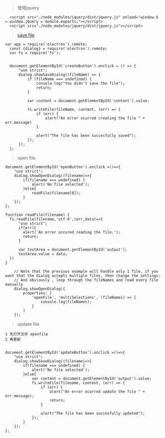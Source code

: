 > 使用jquery

      <script src="./node_modules/jquery/dist/jquery.js" onload="window.$ = window.jQuery = module.exports;"></script>
      <script src="./node_modules/jquery/dist/jquery.js"></script>

> [save file](http://ourcodeworld.com/articles/read/106/how-to-choose-read-save-delete-or-create-a-file-with-electron-framework)


    var app = require('electron').remote;
      const {dialog} = require('electron').remote;
      var fs = require('fs');


      document.getElementById('createButton').onclick = () => {
          "use strict";
          dialog.showSaveDialog((fileName) => {
              if (fileName === undefined) {
                  console.log("You didn't save the file");
                  return;
              }

              var content = document.getElementById('content').value;

              fs.writeFile(fileName, content, (err) => {
                  if (err) {
                      alert("An error ocurred creating the file " + err.message)
                  }

                  alert("The file has been succesfully saved");
              });
          });
      };

> open file


    document.getElementById('openButton').onclick =()=>{
        "use strict";
        dialog.showOpenDialog((filename)=>{
            if(filename === undefined) {
                alert('No file selected');
            }else{
                readFile(filename[0]);
            }
        });
    };

    function readFile(filename) {
      fs.readFile(filename,'utf-8',(err,data)=>{
          "use strict";
          if(err){
            alert('An error occured reading the file.');
            return;
          }

          var textArea = document.getElementById('output');
          textArea.value = data;
      })
    }

        // Note that the previous example will handle only 1 file, if you want that the dialog accepts multiple files, then change the settings:
        // And obviously , loop through the fileNames and read every file manually
        dialog.showOpenDialog({ 
            properties: [ 
                'openFile', 'multiSelections', (fileNames) => {
                    console.log(fileNames);
                }
            ]
        });

> update file 

    1 先打开文件 openfile
    2 再更新


    document.getElementById('updateButton').onclick =()=>{
        "use strict";
        dialog.showSaveDialog((filename)=>{
            if(filename === undefined) {
                alert('No file selected');
            }else{
                var content = document.getElementById('output').value;
                fs.writeFile(filename, content, (err) => {
                    if (err) {
                        alert("An error ocurred update the file " + err.message);
                        return;
                    }

                    alert("The file has been succesfully updated");
                });
            }
        });
    };
 